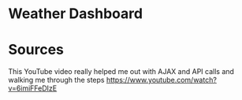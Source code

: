 # Weather Dashboard
























# Sources

This YouTube video really helped me out with AJAX and API calls and walking me through the steps
https://www.youtube.com/watch?v=6imiFFeDIzE 